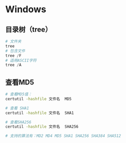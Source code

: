 # Windows

## 目录树（tree）

```powershell
# 文件夹
tree
# 包含文件
tree /F
# 适用ASCII字符
tree /A
```

## 查看MD5

```bash
# 查看MD5值：
certutil -hashfile 文件名  MD5

# 查看 SHA1
certutil -hashfile 文件名  SHA1 

# 查看SHA256
certutil -hashfile 文件名  SHA256

# 支持的算法有：MD2 MD4 MD5 SHA1 SHA256 SHA384 SHA512
```


